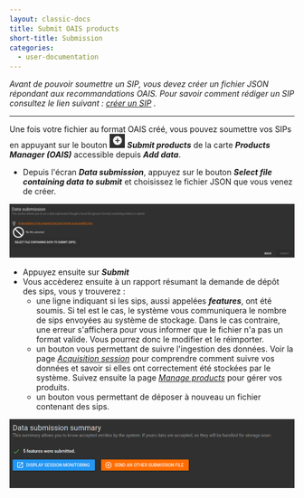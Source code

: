 ```yaml
---
layout: classic-docs
title: Submit OAIS products
short-title: Submission
categories:
  - user-documentation
---
```


<i>Avant de pouvoir soumettre un SIP, vous devez créer un fichier JSON répondant aux recommandations OAIS. Pour savoir comment rédiger un SIP consultez le lien suivant : [créer un SIP](https://regardsoss.github.io/appendices/oais/) .
</i>

*****************

Une fois votre fichier au format OAIS créé, vous pouvez soumettre vos SIPs en appuyant sur le bouton <img src="/assets/images/user-documentation/regards-icons/admin/add.png" alt="add products" height="25"> ***Submit products*** de la carte ***Products Manager (OAIS)*** accessible depuis ***Add data***.

- Depuis l'écran ***Data submission***, appuyez sur le bouton ***Select file containing data to submit*** et choisissez le fichier JSON que vous venez de créer.

<div align="center">
  <img src="/assets/images/user-documentation/4_1-ingest/ingest-submit-products.png" alt="submit products" width="800"> 
</div>
      
- Appuyez ensuite sur ***Submit***
- Vous accèderez ensuite à un rapport résumant la demande de dépôt des sips, vous y trouverez :
  - une ligne indiquant si les sips, aussi appelées ***features***, ont été soumis. Si tel est le cas, le système vous communiquera le nombre de sips envoyées au système de stockage.
 Dans le cas contraire, une erreur s'affichera pour vous informer que le fichier n'a pas un format valide. Vous pourrez donc le modifier et le réimporter.
  - un bouton vous permettant de suivre l'ingestion des données. Voir la page *[Acquisition session](/user-documentation/4_2-dataprovider/monitor-session)* pour comprendre comment suivre vos données et savoir si elles ont correctement été stockées par le système. Suivez ensuite la page *[Manage products](/user-documentation/4_1-ingest/manage-products)* pour gérer vos produits.
  - un bouton vous permettant de déposer à nouveau un fichier contenant des sips.
  
<div align="center">
  <img src="/assets/images/user-documentation/4_1-ingest/ingest-data-summary.png" alt="product data summary chain" width="800"> 
</div>
